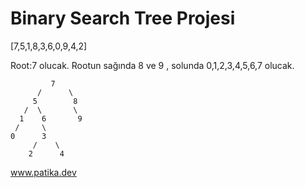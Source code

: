 # Binary Search Tree Projesi







  [7,5,1,8,3,6,0,9,4,2]
  
 Root:7 olucak. Rootun sağında 8 ve 9 , solunda 0,1,2,3,4,5,6,7 olucak.
 
 
 
             7
          /      \
         5        8
       /  \       \ 
      1    6       9
     /     \       
    0      3
         /    \
        2      4
        
        
        
 www.patika.dev
        

